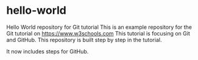 # hello-world
Hello World repository for Git tutorial
This is an example repository for the Git tutorial on https://www.w3schools.com
This tutorial is focusing on Git and GitHub.
This repository is built step by step in the tutorial.

It now includes steps for GitHub.
